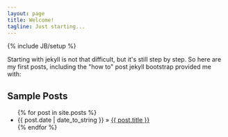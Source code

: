```yaml
---
layout: page
title: Welcome!
tagline: Just starting...
---
```

{% include JB/setup %}

Starting with jekyll is not that difficult, but it's still step by step. So here are my first posts, including the "how to" post jekyll bootstrap provided me with:
    
## Sample Posts


<ul class="posts">
  {% for post in site.posts %}
    <li><span>{{ post.date | date_to_string }}</span> &raquo; <a href="{{ BASE_PATH }}{{ post.url }}">{{ post.title }}</a></li>
  {% endfor %}
</ul>



